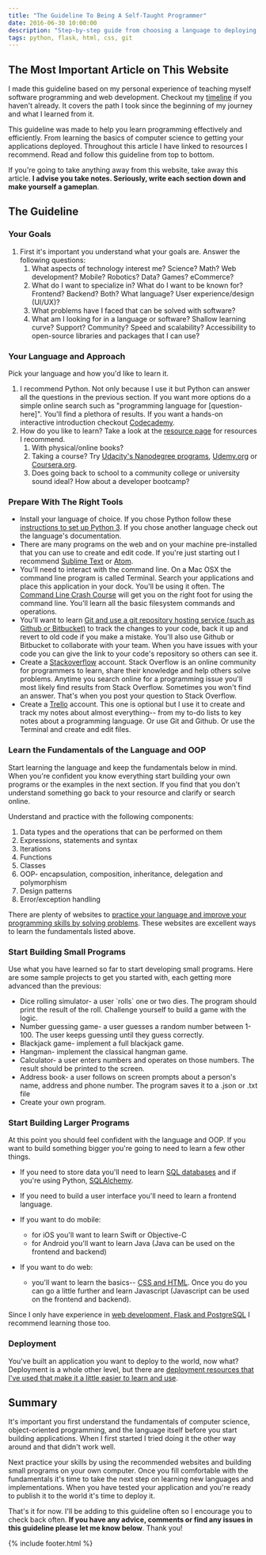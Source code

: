 ```yaml
---
title: "The Guideline To Being A Self-Taught Programmer"
date: 2016-06-30 10:00:00
description: "Step-by-step guide from choosing a language to deploying applications in the cloud."
tags: python, flask, html, css, git
---
```


<h2>The Most Important Article on This Website</h2>

<p>I made this guideline based on my personal experience of teaching myself software programming and web development. Checkout my <a href="/timeline">timeline</a> if you haven't already. It covers the path I took since the beginning of my journey and what I learned from it.</p>

<p>This guideline was made to help you learn programming effectively and efficiently. From learning the basics of computer science to getting your applications deployed. Throughout this article I have linked to resources I recommend. Read and follow this guideline from top to bottom.</p>

<p>If you're going to take anything away from this website, take away this article. <b>I advise you take notes. Seriously, write each section down and make yourself a gameplan</b>.
</p>

## The Guideline

<h3>Your Goals</h3>

<p>
<ol>
  <li>First it's important you understand what your goals are. Answer the following questions:
    <ol>
      <li>What aspects of technology interest me? Science? Math? Web development? Mobile? Robotics? Data? Games? eCommerce? </li>
      <li>What do I want to specialize in? What do I want to be known for? Frontend? Backend? Both? What language? User experience/design (UI/UX)?</li>
      <li>What problems have I faced that can be solved with software?</li>
      <li>What am I looking for in a language or software? Shallow learning curve? Support? Community? Speed and scalability? Accessibility to open-source libraries and packages that I can use?</li>
    </ol>
  </li>
</ol>
</p>

<h3>Your Language and Approach</h3>

<p>
Pick your language and how you'd like to learn it.
<ol>
  <li>I recommend Python. Not only because I use it but Python can answer all the questions in the previous section. If you want more options do a simple online search such as "programming language for [question-here]". You'll find a plethora of results. If you want a hands-on interactive introduction checkout <a href="https://www.codecademy.com/learn" target="_blank">Codecademy</a>.</li>
  <li>How do you like to learn? Take a look at the <a href="/resource" target="_blank">resource page</a> for resources I recommend.
    <ol>
      <li>With physical/online books?</li>
      <li>Taking a course? Try <a href="https://www.udacity.com/" target="_blank">Udacity's Nanodegree programs</a>, <a href="https://www.udemy.com/" target="_blank">Udemy.org</a> or <a href="https://www.coursera.org/" target="_blank">Coursera.org</a>.</li>
      <li>Does going back to school to a community college or university sound ideal? How about a developer bootcamp?</li>
    </ol>
  </li>
</ol>
</p>

### Prepare With The Right Tools

- Install your language of choice. If you chose Python follow these <a href="http://www.diveintopython3.net/installing-python.html" target="_blank">instructions to set up Python 3</a>. If you chose another language check out the language's documentation.
- There are many programs on the web and on your machine pre-installed that you can use to create and edit code. If you're just starting out I recommend [Sublime Text](http://www.sublimetext.com) or [Atom](http://www.atom.io).
- You'll need to interact with the command line. On a Mac OSX the command line program is called Terminal. Search your applications and place this application in your dock. You'll be using it often. The [Command Line Crash Course](http://cli.learncodethehardway.org/book/) will get you on the right foot for using the command line. You'll learn all the basic filesystem commands and operations.
- You'll want to learn <a href="/resources#git" target="_blank">Git and use a git repository hosting service (such as Github or Bitbucket)</a> to track the changes to your code, back it up and revert to old code if you make a mistake. You'll also use Github or Bitbucket to collaborate with your team. When you have issues with your code you can give the link to your code's repository so others can see it.
- Create a <a href="https://stackoverflow.com" target="_blank">Stackoverflow</a> account. Stack Overflow is an online community for programmers to learn, share their knowledge and help others solve problems. Anytime you search online for a programming issue you'll most likely find results from Stack Overflow. Sometimes you won't find an answer. That's when you post your question to Stack Overflow.
- Create a <a href="https://trello.com" target="_blank">Trello</a> account. This one is optional but I use it to create and track my notes about almost everything-- from my to-do lists to key notes about a programming language. Or use Git and Github. Or use the Terminal and create and edit files.

<h3>Learn the Fundamentals of the Language and OOP</h3>

<p>Start learning the language and keep the fundamentals below in mind. When you're confident you know everything start building your own programs or the examples in the next section. If you find that you don't understand something go back to your resource and clarify or search online.
</p>

<p> Understand and practice with the following components:
<ol>
  <li>Data types and the operations that can be performed on them</li>
  <li>Expressions, statements and syntax</li>
  <li>Iterations</li>
  <li>Functions</li>
  <li>Classes</li>
  <li>OOP- encapsulation, composition, inheritance, delegation and polymorphism</li>
  <li>Design patterns</li>
  <li>Error/exception handling</li>
</ol>
</p>

<p>There are plenty of websites to <a href="/resources#practice">practice your language and improve your programming skills by solving problems</a>. These websites are excellent ways to learn the fundamentals listed above.</p>

<h3>Start Building Small Programs</h3>

<p>Use what you have learned so far to start developing small programs. Here are some sample projects to get you started with, each getting more advanced than the previous:
<ul>
  <li>Dice rolling simulator- a user `rolls` one or two dies. The program should print the result of the roll. Challenge yourself to build a game with the logic.</li>
  <li>Number guessing game- a user guesses a random number between 1-100. The user keeps guessing until they guess correctly.</li>
  <li>Blackjack game- implement a full blackjack game.</li>
  <li>Hangman- implement the classical hangman game.</li>
  <li>Calculator- a user enters numbers and operates on those numbers. The result should be printed to the screen.</li>
  <li>Address book- a user follows on screen prompts about a person's name, address and phone number. The program saves it to a .json or .txt file</li>
  <li>Create your own program.</li>
</ul>
</p>

<h3>Start Building Larger Programs</h3>

At this point you should feel confident with the language and OOP. If you want to build something bigger you're going to need to learn a few other things.

- If you need to store data you'll need to learn <a href="/resources#db" target="_blank">SQL databases</a> and if you're using Python, <a href="/resources#db" target="_blank">SQLAlchemy</a>.

- If you need to build a user interface you'll need to learn a frontend language.

- If you want to do mobile:
  - for iOS you'll want to learn Swift or Objective-C
  - for Android you'll want to learn Java (Java can be used on the frontend and backend)
- If you want to do web:
  - you'll want to learn the basics-- <a href="/resources#frontend" target="_blank">CSS and HTML</a>. Once you do you can go a little further and learn Javascript (Javascript can be used on the frontend and backend).

Since I only have experience in <a href="/resources#flask" target="_blank">web development, Flask and PostgreSQL</a> I recommend learning those too.

### Deployment

You've built an application you want to deploy to the world, now what? Deployment is a whole other level, but there are <a href="/resources#deployment" target="_blank">deployment resources that I've used that make it a little easier to learn and use</a>.

## Summary

It's important you first understand the fundamentals of computer science, object-oriented programming, and the language itself before you start building applications. When I first started I tried doing it the other way around and that didn't work well.

Next practice your skills by using the recommended websites and building small programs on your own computer. Once you fill comfortable with the fundamentals it's time to take the next step on learning new languages and implementations. When you have tested your application and you're ready to publish it to the world it's time to deploy it.

That's it for now. I'll be adding to this guideline often so I encourage you to check back often. **If you have any advice, comments or find any issues in this guideline please let me know below**. Thank you!

{% include footer.html %}
